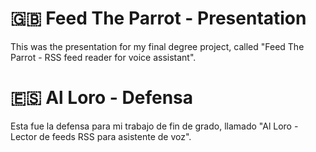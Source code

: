 # :uk: Feed The Parrot - Presentation

This was the presentation for my final degree project, called "Feed The Parrot - RSS feed reader for voice assistant".

# :es: Al Loro - Defensa

Esta fue la defensa para mi trabajo de fin de grado, llamado "Al Loro - Lector de feeds RSS para asistente de voz".
